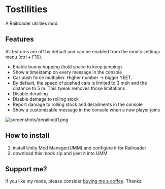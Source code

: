 ﻿# Tostilities 

A Railroader utilities mod.

## Features

All features are off by default and can be enabled from the mod's settings menu (ctrl + F10). 

- Enable bunny hopping (hold space to keep jumping)
- Show a timestamp on every message in the console
- Car push force multiplier. Higher number -> bigger YEET.
- By default, the speed of pushed cars is limited to 3 mph and the distance to 5 m. This tweak removes those limitations
- Disable derailing
- Disable damage to rolling stock
- Report damage to rolling stock and derailments in the console
- Show a customizable message in the console when a new player joins

![screenshots/derailnoti1.png](screenshots/derailnoti1.png)

## How to install

1. install Unity Mod Manager(UMM) and configure it for Railroader
2. download this mods zip and yeet it into UMM

## Support me?

If you like my mods, please consider [buying me a coffee](https://ko-fi.com/tostiman). Thanks!
